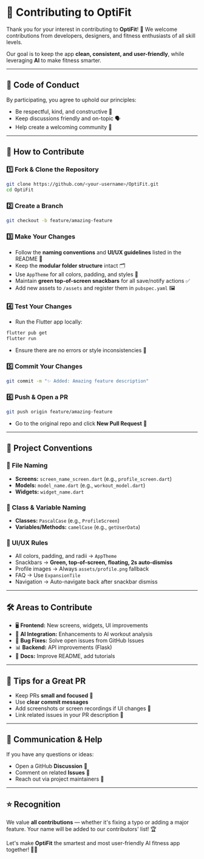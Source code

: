 # 🤝 Contributing to OptiFit

Thank you for your interest in contributing to **OptiFit**! 💪 We welcome contributions from developers, designers, and fitness enthusiasts of all skill levels.

Our goal is to keep the app **clean, consistent, and user-friendly**, while leveraging **AI** to make fitness smarter.

---

## 📜 Code of Conduct

By participating, you agree to uphold our principles:

* Be respectful, kind, and constructive 🙌
* Keep discussions friendly and on-topic 🗣️
* Help create a welcoming community 💙

---

## 🚀 How to Contribute

### 1️⃣ Fork & Clone the Repository

```bash
git clone https://github.com/<your-username>/OptiFit.git
cd OptiFit
```

### 2️⃣ Create a Branch

```bash
git checkout -b feature/amazing-feature
```

### 3️⃣ Make Your Changes

* Follow the **naming conventions** and **UI/UX guidelines** listed in the README 📖
* Keep the **modular folder structure** intact 🗂️
* Use `AppTheme` for all colors, padding, and styles 🎨
* Maintain **green top-of-screen snackbars** for all save/notify actions ✅
* Add new assets to `/assets` and register them in `pubspec.yaml` 🖼️

### 4️⃣ Test Your Changes

* Run the Flutter app locally:

```bash
flutter pub get
flutter run
```

* Ensure there are no errors or style inconsistencies 🧹

### 5️⃣ Commit Your Changes

```bash
git commit -m "✨ Added: Amazing feature description"
```

### 6️⃣ Push & Open a PR

```bash
git push origin feature/amazing-feature
```

* Go to the original repo and click **New Pull Request** 📩

---

## 📂 Project Conventions

### 📁 File Naming

* **Screens:** `screen_name_screen.dart` (e.g., `profile_screen.dart`)
* **Models:** `model_name.dart` (e.g., `workout_model.dart`)
* **Widgets:** `widget_name.dart`

### 📐 Class & Variable Naming

* **Classes:** `PascalCase` (e.g., `ProfileScreen`)
* **Variables/Methods:** `camelCase` (e.g., `getUserData`)

### 🎨 UI/UX Rules

* All colors, padding, and radii → `AppTheme`
* Snackbars → **Green, top-of-screen, floating, 2s auto-dismiss**
* Profile images → Always `assets/profile.png` fallback
* FAQ → Use `ExpansionTile`
* Navigation → Auto-navigate back after snackbar dismiss

---

## 🛠️ Areas to Contribute

* 🖥️ **Frontend:** New screens, widgets, UI improvements
* 🤖 **AI Integration:** Enhancements to AI workout analysis
* 🐞 **Bug Fixes:** Solve open issues from GitHub Issues
* 📊 **Backend:** API improvements (Flask)
* 📄 **Docs:** Improve README, add tutorials

---

## 📌 Tips for a Great PR

* Keep PRs **small and focused** 🎯
* Use **clear commit messages**
* Add screenshots or screen recordings if UI changes 🎥
* Link related issues in your PR description 🔗

---

## 💬 Communication & Help

If you have any questions or ideas:

* Open a GitHub **Discussion** 💭
* Comment on related **Issues** 📌
* Reach out via project maintainers 📧

---

## ⭐ Recognition

We value **all contributions** — whether it's fixing a typo or adding a major feature. Your name will be added to our contributors' list! 🏆

Let's make **OptiFit** the smartest and most user-friendly AI fitness app together! 💪🤖
